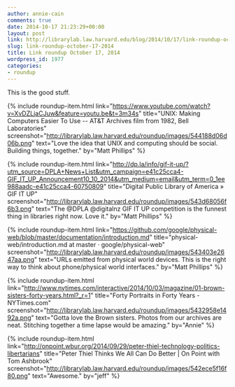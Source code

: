 ```yaml
---
author: annie-cain
comments: true
date: 2014-10-17 21:23:29+00:00
layout: post
link: http://librarylab.law.harvard.edu/blog/2014/10/17/link-roundup-october-17-2014/
slug: link-roundup-october-17-2014
title: Link roundup October 17, 2014
wordpress_id: 1977
categories:
- roundup
---
```


This is the good stuff.

{% include roundup-item.html
  link="https://www.youtube.com/watch?v=XvDZLjaCJuw&feature=youtu.be&t=3m34s"
  title="UNIX: Making Computers Easier To Use -- AT&T Archives film from 1982, Bell Laboratories"
  screenshot="http://librarylab.law.harvard.edu/roundup/images/544188d06d06b.png"
  text="Love the idea that UNIX and computing should be social. Building things, together."
  by="Matt Phillips"
%}

{% include roundup-item.html
  link="http://dp.la/info/gif-it-up/?utm_source=DPLA+News+List&utm_campaign=e41c25cca4-GIF_IT_UP_Announcement10_10_2014&utm_medium=email&utm_term=0_1ee988aadc-e41c25cca4-60750809"
  title="Digital Public Library of America » GIF IT UP"
  screenshot="http://librarylab.law.harvard.edu/roundup/images/543d68056f6b3.png"
  text="The @DPLA @digitalnz GIF IT UP competition is the funnest thing in libraries right now. Love it."
  by="Matt Phillips"
%}

{% include roundup-item.html
  link="https://github.com/google/physical-web/blob/master/documentation/introduction.md"
  title="physical-web/introduction.md at master · google/physical-web"
  screenshot="http://librarylab.law.harvard.edu/roundup/images/543403e2647aa.png"
  text="URLs emitted from physical world devices. This is the right way to think about phone/physical world interfaces."
  by="Matt Phillips"
%}

{% include roundup-item.html
  link="http://www.nytimes.com/interactive/2014/10/03/magazine/01-brown-sisters-forty-years.html?_r=1"
  title="Forty Portraits in Forty Years - NYTimes.com"
  screenshot="http://librarylab.law.harvard.edu/roundup/images/5432958e1492a.png"
  text="Gotta love the Brown sisters.  Photos from our archives are neat.  Stitching together a time lapse would be amazing."
  by="Annie"
%}

{% include roundup-item.html
  link="http://onpoint.wbur.org/2014/09/29/peter-thiel-technology-politics-libertarians"
  title="Peter Thiel Thinks We All Can Do Better | On Point with Tom Ashbrook"
  screenshot="http://librarylab.law.harvard.edu/roundup/images/542ece5f16f80.png"
  text="Awesome."
  by="jeff"
%}

